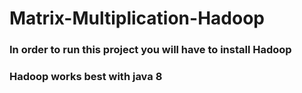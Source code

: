 # Matrix-Multiplication-Hadoop

### In order to run this project you will have to install Hadoop
### Hadoop works best with java 8

